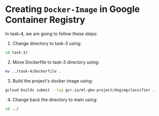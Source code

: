 # Creating `Docker-Image` in Google Container Registry
In task-4, we are going to follow these steps:

1. Change directory to task-3 using:
```bash
cd task-3/
```
2. Move Dockerfile to task-3 directory using:
```bash
mv ../task-4/Dockerfile .
```
3. Build the project's docker image using:
```bash
gcloud builds submit --tag gcr.io/ml-gke-project/dogimgclassifier .
```
4. Change back the directory to main using:
```bash
cd ../
```
